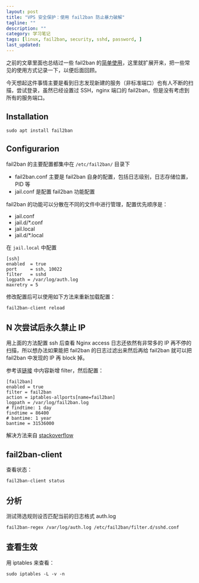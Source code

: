 ```yaml
---
layout: post
title: "VPS 安全保护：使用 fail2ban 防止暴力破解"
tagline: ""
description: ""
category: 学习笔记
tags: [linux, fail2ban, security, sshd, password, ]
last_updated:
---
```


之前的文章里面也总结过一些 fail2ban 的[简单使用](/post/2018/03/vps-security.html)，这里就扩展开来，把一些常见的使用方式记录一下，以便后面回顾。

今天想起这件事情主要是看到日志发现新建的服务（非标准端口）也有人不断的扫描，尝试登录，虽然已经设置过 SSH，nginx 端口的 fail2ban，但是没有考虑到所有的服务端口。

## Installation

	sudo apt install fail2ban

## Configurarion
fail2ban 的主要配置都集中在 `/etc/fail2ban/` 目录下

- fail2ban.conf 主要是 fail2ban 自身的配置，包括日志级别，日志存储位置，PID 等
- jail.conf 是配置 fail2ban 功能配置

fail2ban 的功能可以分散在不同的文件中进行管理，配置优先顺序是：

- jail.conf
- jail.d/*.conf
- jail.local
- jail.d/*.local

在 `jail.local` 中配置

	[ssh]
	enabled  = true
	port     = ssh, 10022
	filter   = sshd
	logpath = /var/log/auth.log
	maxretry = 5

修改配置后可以使用如下方法来重新加载配置：

	fail2ban-client reload

## N 次尝试后永久禁止 IP
用上面的方法配置 ssh 后查看 Nginx access 日志还依然有非常多的 IP 再不停的扫描，所以想办法如果能把 fail2ban 的日志过滤出来然后再给 fail2ban 就可以把 fail2ban 中发现的 IP 再 block 掉。

参考该[链接](http://whyscream.net/wiki/index.php/Fail2ban_monitoring_Fail2ban) 中内容新增 filter，然后配置：

	[fail2ban]
	enabled = true
	filter = fail2ban
	action = iptables-allports[name=fail2ban]
	logpath = /var/log/fail2ban.log
	# findtime: 1 day
	findtime = 86400
	# bantime: 1 year
	bantime = 31536000

解决方法来自 [stackoverflow](https://serverfault.com/a/415357/288331)

## fail2ban-client
查看状态：

	fail2ban-client status

## 分析
测试筛选规则设否匹配当前的日志格式 auth.log

	fail2ban-regex /var/log/auth.log /etc/fail2ban/filter.d/sshd.conf

## 查看生效
用 iptables 来查看：

	sudo iptables -L -v -n

